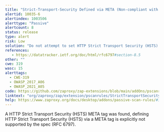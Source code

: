 ```yaml
---
title: "Strict-Transport-Security Defined via META (Non-compliant with Spec)"
alertid: 10035-6
alertindex: 1003506
alerttype: "Passive"
alertcount: 8
status: release
type: alert
risk: Low
solution: "Do not attempt to set HTTP Strict Transport Security (HSTS) via a META tag."
references:
   - https://datatracker.ietf.org/doc/html/rfc6797#section-8.5
other: ""
cwe: 319
wasc: 15
alerttags: 
  - CWE-319
  - OWASP_2017_A06
  - OWASP_2021_A05
code: https://github.com/zaproxy/zap-extensions/blob/main/addOns/pscanrules/src/main/java/org/zaproxy/zap/extension/pscanrules/StrictTransportSecurityScanRule.java
linktext: "org/zaproxy/zap/extension/pscanrules/StrictTransportSecurityScanRule.java"
help: https://www.zaproxy.org/docs/desktop/addons/passive-scan-rules/#id-10035
---
```

A HTTP Strict Transport Security (HSTS) META tag was found, defining HTTP Strict Transport Security (HSTS) via a META tag is explicitly not supported by the spec (RFC 6797).
